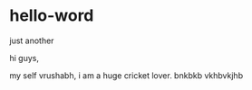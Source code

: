 # hello-word
just another 

hi guys,

my self vrushabh, i am a huge cricket lover.
bnkbkb
vkhbvkjhb
